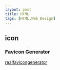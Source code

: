 ```yaml
---
layout: post
title: HTML
tags: [HTML,Web Design]
---
```


## icon
### Favicon Generator
[realfavicongenerator](https://realfavicongenerator.net/)